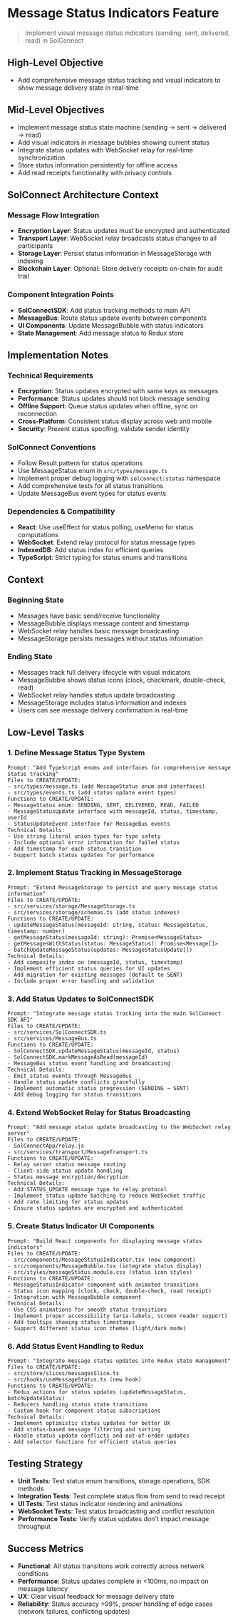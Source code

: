 # Message Status Indicators Feature
> Implement visual message status indicators (sending, sent, delivered, read) in SolConnect

## High-Level Objective
- Add comprehensive message status tracking and visual indicators to show message delivery state in real-time

## Mid-Level Objectives
- Implement message status state machine (sending → sent → delivered → read)
- Add visual indicators in message bubbles showing current status
- Integrate status updates with WebSocket relay for real-time synchronization
- Store status information persistently for offline access
- Add read receipts functionality with privacy controls

## SolConnect Architecture Context

### Message Flow Integration
- **Encryption Layer**: Status updates must be encrypted and authenticated
- **Transport Layer**: WebSocket relay broadcasts status changes to all participants
- **Storage Layer**: Persist status information in MessageStorage with indexing
- **Blockchain Layer**: Optional: Store delivery receipts on-chain for audit trail

### Component Integration Points
- **SolConnectSDK**: Add status tracking methods to main API
- **MessageBus**: Route status update events between components  
- **UI Components**: Update MessageBubble with status indicators
- **State Management**: Add message status to Redux store

## Implementation Notes

### Technical Requirements
- **Encryption**: Status updates encrypted with same keys as messages
- **Performance**: Status updates should not block message sending
- **Offline Support**: Queue status updates when offline, sync on reconnection
- **Cross-Platform**: Consistent status display across web and mobile
- **Security**: Prevent status spoofing, validate sender identity

### SolConnect Conventions
- Follow Result<T> pattern for status operations
- Use MessageStatus enum in `src/types/message.ts`
- Implement proper debug logging with `solconnect:status` namespace
- Add comprehensive tests for all status transitions
- Update MessageBus event types for status events

### Dependencies & Compatibility
- **React**: Use useEffect for status polling, useMemo for status computations
- **WebSocket**: Extend relay protocol for status message types
- **IndexedDB**: Add status index for efficient queries
- **TypeScript**: Strict typing for status enums and transitions

## Context

### Beginning State
- Messages have basic send/receive functionality
- MessageBubble displays message content and timestamp
- WebSocket relay handles basic message broadcasting
- MessageStorage persists messages without status information

### Ending State
- Messages track full delivery lifecycle with visual indicators
- MessageBubble shows status icons (clock, checkmark, double-check, read)
- WebSocket relay handles status update broadcasting
- MessageStorage includes status information and indexes
- Users can see message delivery confirmation in real-time

## Low-Level Tasks

### 1. Define Message Status Type System
```
Prompt: "Add TypeScript enums and interfaces for comprehensive message status tracking"
Files to CREATE/UPDATE:
- src/types/message.ts (add MessageStatus enum and interfaces)
- src/types/events.ts (add status update event types)
Functions to CREATE/UPDATE:
- MessageStatus enum: SENDING, SENT, DELIVERED, READ, FAILED
- MessageStatusUpdate interface with messageId, status, timestamp, userId
- StatusUpdateEvent interface for MessageBus events
Technical Details:
- Use string literal union types for type safety
- Include optional error information for failed status
- Add timestamp for each status transition
- Support batch status updates for performance
```

### 2. Implement Status Tracking in MessageStorage
```
Prompt: "Extend MessageStorage to persist and query message status information"
Files to CREATE/UPDATE:
- src/services/storage/MessageStorage.ts
- src/services/storage/schemas.ts (add status indexes)
Functions to CREATE/UPDATE:
- updateMessageStatus(messageId: string, status: MessageStatus, timestamp: number)
- getMessageStatus(messageId: string): Promise<MessageStatus>
- getMessagesWithStatus(status: MessageStatus): Promise<Message[]>
- batchUpdateMessageStatus(updates: MessageStatusUpdate[])
Technical Details:
- Add composite index on (messageId, status, timestamp)
- Implement efficient status queries for UI updates
- Add migration for existing messages (default to SENT)
- Include proper error handling and validation
```

### 3. Add Status Updates to SolConnectSDK
```
Prompt: "Integrate message status tracking into the main SolConnect SDK API"
Files to CREATE/UPDATE:
- src/services/SolConnectSDK.ts
- src/services/MessageBus.ts
Functions to CREATE/UPDATE:
- SolConnectSDK.updateMessageStatus(messageId, status)
- SolConnectSDK.markMessageAsRead(messageId)
- MessageBus status event handling and broadcasting
Technical Details:
- Emit status events through MessageBus
- Handle status update conflicts gracefully
- Implement automatic status progression (SENDING → SENT)
- Add debug logging for status transitions
```

### 4. Extend WebSocket Relay for Status Broadcasting
```
Prompt: "Add message status update broadcasting to the WebSocket relay server"
Files to CREATE/UPDATE:
- SolConnectApp/relay.js
- src/services/transport/MessageTransport.ts
Functions to CREATE/UPDATE:
- Relay server status message routing
- Client-side status update handling
- Status message encryption/decryption
Technical Details:
- Add STATUS_UPDATE message type to relay protocol
- Implement status update batching to reduce WebSocket traffic
- Add rate limiting for status updates
- Ensure status updates are encrypted and authenticated
```

### 5. Create Status Indicator UI Components
```
Prompt: "Build React components for displaying message status indicators"
Files to CREATE/UPDATE:
- src/components/MessageStatusIndicator.tsx (new component)
- src/components/MessageBubble.tsx (integrate status display)
- src/styles/messageStatus.module.css (status icon styles)
Functions to CREATE/UPDATE:
- MessageStatusIndicator component with animated transitions
- Status icon mapping (clock, check, double-check, read receipt)
- Integration with MessageBubble component
Technical Details:
- Use CSS animations for smooth status transitions
- Implement proper accessibility (aria-labels, screen reader support)
- Add tooltips showing status timestamps
- Support different status icon themes (light/dark mode)
```

### 6. Add Status Event Handling to Redux
```
Prompt: "Integrate message status updates into Redux state management"
Files to CREATE/UPDATE:
- src/store/slices/messagesSlice.ts
- src/hooks/useMessageStatus.ts (new hook)
Functions to CREATE/UPDATE:
- Redux actions for status updates (updateMessageStatus, batchUpdateStatus)
- Reducers handling status state transitions
- Custom hook for component status subscriptions
Technical Details:
- Implement optimistic status updates for better UX
- Add status-based message filtering and sorting
- Handle status update conflicts and out-of-order updates
- Add selector functions for efficient status queries
```

## Testing Strategy
- **Unit Tests**: Test status enum transitions, storage operations, SDK methods
- **Integration Tests**: Test complete status flow from send to read receipt
- **UI Tests**: Test status indicator rendering and animations
- **WebSocket Tests**: Test status broadcasting and conflict resolution
- **Performance Tests**: Verify status updates don't impact message throughput

## Success Metrics
- **Functional**: All status transitions work correctly across network conditions
- **Performance**: Status updates complete in <100ms, no impact on message latency
- **UX**: Clear visual feedback for message delivery state
- **Reliability**: Status accuracy >99%, proper handling of edge cases (network failures, conflicting updates)